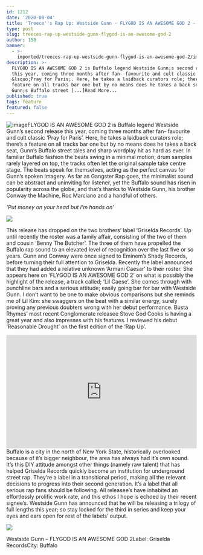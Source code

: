```yaml
---
id: 1212
date: '2020-08-04'
title: 'Treece''s Rap Up: Westside Gunn - FLYGOD IS AN AWESOME GOD 2 - Loose Lips'
type: post
slug: treeces-rap-up-westside-gunn-flygod-is-an-awesome-god-2
author: 158
banner:
  - >-
    imported/treeces-rap-up-westside-gunn-flygod-is-an-awesome-god-2/image1212.jpeg
description: >-
  FLYGOD IS AN AWESOME GOD 2 is Buffalo legend Westside Gunn;s second release
  this year, coming three months after fan- favourite and cult classic
  &lsquo;Pray for Paris;. Here, he takes a laidback curators role; there;s a
  feature on all tracks bar one but by no means does he takes a back seat,
  Gunn;s Buffalo street [...]Read More...
published: true
tags: feature
featured: false
---
```

![image](../imported/treeces-rap-up-westside-gunn-flygod-is-an-awesome-god-2/image1212.jpeg)FLYGOD IS AN AWESOME GOD 2 is Buffalo legend Westside Gunn’s second release this year, coming three months after fan- favourite and cult classic ‘Pray for Paris’. Here, he takes a laidback curators role; there’s a feature on all tracks bar one but by no means does he takes a back seat, Gunn’s Buffalo street tales and sharp wordplay hit as hard as ever. In familiar Buffalo fashion the beats swing in a minimal motion; drum samples rarely layered on top, the tracks often let the original sample take centre stage. The beats speak for themselves, acting as the perfect canvas for Gunn’s spoken imagery. As far as Gangster Rap goes, the minimalist sound can be abstract and uninviting for listener, yet the Buffalo sound has risen in popularity across the globe, and that’s thanks to Westside Gunn, his brother Conway the Machine, Roc Marciano and a handful of others. 

_‘Put money on your head but I’m hands on’_ 

![](/wp-content/uploads/live/img/wysiwyg/5f295999cf0b7.jpg)

This release has dropped on the two brothers’ label ‘Griselda Records’. Up until recently the roster was a family affair, consisting of the two of them and cousin ‘Benny The Butcher’. The three of them have propelled the Buffalo rap sound to an elevated level of recognition over the last five or so years. Gunn and Conway were once signed to Eminem’s Shady Records, before turning their full attention to Griselda. Recently the label announced that they had added a relative unknown ‘Armani Caesar’ to their roster. She appears here on ‘FLYGOD IS AN AWESOME GOD 2’ on what is possibly the highlight of the release, a track called; ‘Lil Caese’. She comes through with punchline bars and a serious attitude; easily going bar for bar with Westside Gunn. I don’t want to be one to make obvious comparisons but she reminds me of Lil Kim: she swaggers on the beat with a similar energy, surely proving any previous doubters wrong with her debut performance. Busta Rhymes’ most recent Conglomerate releasee Stove God Cooks is having a great year and also impresses with his features. I reviewed his debut ‘Reasonable Drought’ on the first edition of the ‘Rap Up’. 

[](https://www.youtube.com/watch?v=l8L8BVSkRpo)<iframe width='100%' height='300' scrolling='no' frameborder='no' allow='autoplay' src='http://www.youtube.com/embed/l8L8BVSkRpo?wmode=opaque'></iframe>Buffalo is a city in the north of New York State, historically overlooked because of it’s bigger neighbour, the area has always had it’s own sound. It’s this DIY attitude amongst other things (namely raw talent) that has helped Griselda Records quickly become an institution for underground street rap. They’re a label in a transitional period, making all the relevant decisions to progress into their second generation. It’s a label that all serious rap fans should be following. All releasee’s have inhabited an effortlessly prolific work rate, and this ethos I hope is echoed by their recent signee’s. Westside Gunn has announced that he will be releasing a trilogy of full lengths this year; so stay locked for the third in series and keep your eyes and ears open for rest of the labels’ output. 

![](/wp-content/uploads/live/img/wysiwyg/5f2959a312e44.jpg)

Westside Gunn – FLYGOD IS AN AWESOME GOD 2Label: Griselda RecordsCity: Buffalo